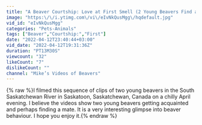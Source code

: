 ```yaml
---
title: "A Beaver Courtship: Love at First Smell (2 Young Beavers Find a Mate)"
image: "https:\/\/i.ytimg.com\/vi\/eIvNkQusMgg\/hqdefault.jpg"
vid_id: "eIvNkQusMgg"
categories: "Pets-Animals"
tags: ["Beaver","Courtship:","First"]
date: "2022-04-12T23:40:44+03:00"
vid_date: "2022-04-12T19:31:36Z"
duration: "PT13M30S"
viewcount: "32"
likeCount: "7"
dislikeCount: ""
channel: "Mike’s Videos of Beavers"
---
```

{% raw %}I filmed this sequence of clips of two young beavers in the South Saskatchewan River in Saskatoon, Saskatchewan, Canada on a chilly April evening. I believe the videos show two young beavers getting acquainted and perhaps finding a mate. It is a very interesting glimpse into beaver behaviour. I hope you enjoy it.{% endraw %}
